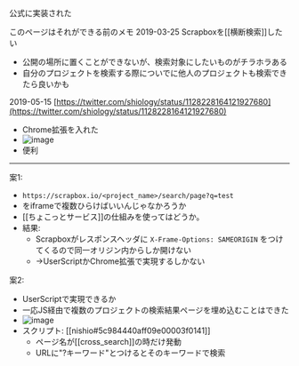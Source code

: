 
公式に実装された

このページはそれができる前のメモ
2019-03-25
Scrapboxを[[横断検索]]したい
- 公開の場所に置くことができないが、検索対象にしたいものがチラホラある
- 自分のプロジェクトを検索する際についでに他人のプロジェクトも検索できたら良いかも

2019-05-15 [https://twitter.com/shiology/status/1128228164121927680](https://twitter.com/shiology/status/1128228164121927680)
- Chrome拡張を入れた
- ![image](https://gyazo.com/2be9ed43b6059731a692a28f5396fd3b/thumb/1000)
- 便利


---
案1:
- `https://scrapbox.io/<project_name>/search/page?q=test`
- をiframeで複数ひらけばいいんじゃなかろうか
- [[ちょこっとサービス]]の仕組みを使ってはどうか。
- 結果:
    - Scrapboxがレスポンスヘッダに `X-Frame-Options: SAMEORIGIN` をつけてくるので同一オリジン内からしか開けない
    - →UserScriptかChrome拡張で実現するしかない

案2:
- UserScriptで実現できるか
- 一応JS経由で複数のプロジェクトの検索結果ページを埋め込むことはできた
- ![image](https://gyazo.com/67531165ff2f68bda039f28df59db46f/thumb/1000)
- スクリプト: [[nishio#5c984440aff09e00003f0141]]
    - ページ名が[[cross_search]]の時だけ発動
    - URLに"?キーワード"とつけるとそのキーワードで検索

